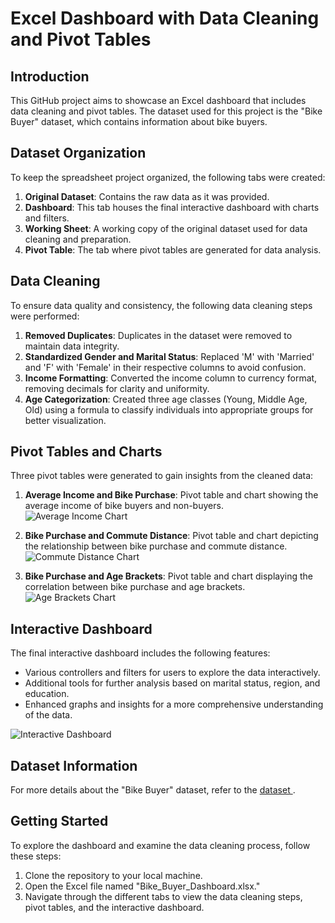 # Excel Dashboard with Data Cleaning and Pivot Tables

## Introduction

This GitHub project aims to showcase an Excel dashboard that includes data cleaning and pivot tables. The dataset used for this project is the "Bike Buyer" dataset, which contains information about bike buyers.

## Dataset Organization

To keep the spreadsheet project organized, the following tabs were created:

1. **Original Dataset**: Contains the raw data as it was provided.
2. **Dashboard**: This tab houses the final interactive dashboard with charts and filters.
3. **Working Sheet**: A working copy of the original dataset used for data cleaning and preparation.
4. **Pivot Table**: The tab where pivot tables are generated for data analysis.

## Data Cleaning

To ensure data quality and consistency, the following data cleaning steps were performed:

1. **Removed Duplicates**: Duplicates in the dataset were removed to maintain data integrity.
2. **Standardized Gender and Marital Status**: Replaced 'M' with 'Married' and 'F' with 'Female' in their respective columns to avoid confusion.
3. **Income Formatting**: Converted the income column to currency format, removing decimals for clarity and uniformity.
4. **Age Categorization**: Created three age classes (Young, Middle Age, Old) using a formula to classify individuals into appropriate groups for better visualization.

## Pivot Tables and Charts

Three pivot tables were generated to gain insights from the cleaned data:

1. **Average Income and Bike Purchase**: Pivot table and chart showing the average income of bike buyers and non-buyers.
![Average Income Chart](path/to/average_income_chart.png)

2. **Bike Purchase and Commute Distance**: Pivot table and chart depicting the relationship between bike purchase and commute distance.
![Commute Distance Chart](path/to/commute_distance_chart.png)

3. **Bike Purchase and Age Brackets**: Pivot table and chart displaying the correlation between bike purchase and age brackets.
![Age Brackets Chart](path/to/age_brackets_chart.png)

## Interactive Dashboard

The final interactive dashboard includes the following features:

- Various controllers and filters for users to explore the data interactively.
- Additional tools for further analysis based on marital status, region, and education.
- Enhanced graphs and insights for a more comprehensive understanding of the data.

![Interactive Dashboard](path/to/interactive_dashboard.png)

## Dataset Information

For more details about the "Bike Buyer" dataset, refer to the [dataset ](https://github.com/AlexTheAnalyst/Excel-Tutorial/blob/main/Excel%20Project%20Dataset.xlsx).

## Getting Started

To explore the dashboard and examine the data cleaning process, follow these steps:

1. Clone the repository to your local machine.
2. Open the Excel file named "Bike_Buyer_Dashboard.xlsx."
3. Navigate through the different tabs to view the data cleaning steps, pivot tables, and the interactive dashboard.

